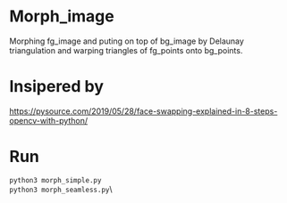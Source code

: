 # Morph_image
Morphing fg_image and puting on top of bg_image by Delaunay triangulation and warping triangles of fg_points onto bg_points.

# Insipered by
https://pysource.com/2019/05/28/face-swapping-explained-in-8-steps-opencv-with-python/

# Run
```python3 morph_simple.py```\
```python3 morph_seamless.py```\

